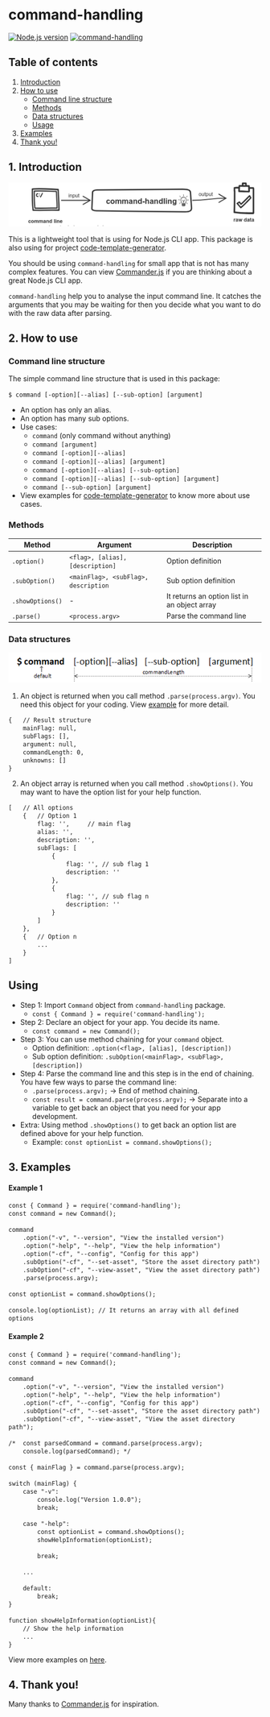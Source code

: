# command-handling
[![Node.js version](https://img.shields.io/node/v/code-template-generator.svg?style=flat)](https://nodejs.org)   [![command-handling](https://img.shields.io/npm/v/command-handling.svg?style=flat)](https://www.npmjs.com/package/command-handling/)

## Table of contents
1. [Introduction](#1-introduction)
2. [How to use](#2-how-to-use)
    * [Command line structure](#command-line-structure)
    * [Methods](#methods)
    * [Data structures](#data-structures)
    * [Usage](#usage)
3. [Examples](#3-examples)
4. [Thank you!](#4-thank-you)

## 1. Introduction
![How it works](./assets/howitworks.png)

This is a lightweight tool that is using for Node.js CLI app. This package is also using for project [code-template-generator](https://www.npmjs.com/package/code-template-generator).

You should be using `command-handling` for small app that is not has many complex features. You can view [Commander.js](https://github.com/tj/commander.js) if you are thinking about a great Node.js CLI app.

`command-handling` help you to analyse the input command line. It catches the arguments that you may be waiting for then you decide what you want to do with the raw data after parsing.

## 2. How to use
### Command line structure
The simple command line structure that is used in this package:

`$ command [-option][--alias] [--sub-option] [argument]`

* An option has only an alias.
* An option has many sub options.
* Use cases:
    * `command` (only command without anything)
    * `command [argument]`
    * `command [-option][--alias]`
    * `command [-option][--alias] [argument]`
    * `command [-option][--alias] [--sub-option]`
    * `command [-option][--alias] [--sub-option] [argument]`
    * `command [--sub-option] [argument]`
* View examples for [code-template-generator](https://www.npmjs.com/package/code-template-generator#5-examples) to know more about use cases.

### Methods
|Method|Argument|Description|
|---|---|---|
|`.option()`|`<flag>, [alias], [description]`|Option definition|
|`.subOption()`|`<mainFlag>, <subFlag>, description`|Sub option definition|
|`.showOptions()`|-|It returns an option list in an object array|
|`.parse()`|`<process.argv>`|Parse the command line|

### Data structures

![Command structure](./assets/command-structure.png)

1. An object is returned when you call method `.parse(process.argv)`. You need this object for your coding. View [example](#example) for more detail.

```
{   // Result structure
    mainFlag: null,
    subFlags: [],
    argument: null,
    commandLength: 0,
    unknowns: []
}
```

2. An object array is returned when you call method `.showOptions()`. You may want to have the option list for your help function.

```
[   // All options
    {   // Option 1
        flag: '',     // main flag
        alias: '',
        description: '',
        subFlags: [
            {
                flag: '', // sub flag 1
                description: ''
            },
            {
                flag: '', // sub flag n
                description: ''
            }
        ]
    },
    {   // Option n
        ...
    }
]
```

## Using
* Step 1: Import `Command` object from `command-handling` package.
   * `const { Command } = require('command-handling');`
* Step 2: Declare an object for your app. You decide its name.
   * `const command = new Command();`
* Step 3: You can use method chaining for your `command` object.
    * Option definition: `.option(<flag>, [alias], [description])`
    * Sub option definition: `.subOption(<mainFlag>, <subFlag>, [description])`
* Step 4: Parse the command line and this step is in the end of chaining. You have few ways to parse the command line:
   * `.parse(process.argv);` -> End of method chaining.
    * `const result = command.parse(process.argv);` -> Separate into a variable to get back an object that you need for your app development.
* Extra: Using method `.showOptions()` to get back an option list are defined above for your help function.
    * Example: `const optionList = command.showOptions();`

## 3. Examples
#### Example 1

```
const { Command } = require('command-handling');
const command = new Command();

command
    .option("-v", "--version", "View the installed version")
    .option("-help", "--help", "View the help information")
    .option("-cf", "--config", "Config for this app")
    .subOption("-cf", "--set-asset", "Store the asset directory path")
    .subOption("-cf", "--view-asset", "View the asset directory path")
    .parse(process.argv);

const optionList = command.showOptions();

console.log(optionList); // It returns an array with all defined options
```

#### Example 2

```
const { Command } = require('command-handling');
const command = new Command();

command
    .option("-v", "--version", "View the installed version")
    .option("-help", "--help", "View the help information")
    .option("-cf", "--config", "Config for this app")
    .subOption("-cf", "--set-asset", "Store the asset directory path")
    .subOption("-cf", "--view-asset", "View the asset directory path");

/*  const parsedCommand = command.parse(process.argv);
    console.log(parsedCommand); */

const { mainFlag } = command.parse(process.argv);

switch (mainFlag) {
    case "-v":
        console.log("Version 1.0.0");
        break;

    case "-help":
        const optionList = command.showOptions();
        showHelpInformation(optionList);

        break;

    ...

    default:
        break;
}

function showHelpInformation(optionList){
    // Show the help information
    ...
}
```

View more examples on [here](https://github.com/nguyenkhois/command-handling/tree/master/examples).

## 4. Thank you!
Many thanks to [Commander.js](https://github.com/tj/commander.js) for inspiration.
